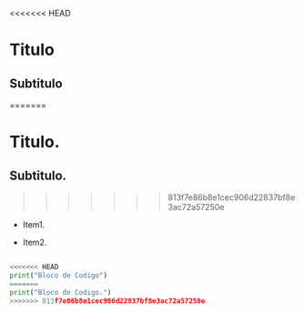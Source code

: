 <<<<<<< HEAD
# Titulo

## Subtitulo
=======
# Titulo.

## Subtitulo.
>>>>>>> 813f7e86b8e1cec906d22837bf8e3ac72a57250e

* Item1.

* Item2.

```py

<<<<<<< HEAD
print("Bloco de Codigo")
=======
print("Bloco de Codigo.")
>>>>>>> 813f7e86b8e1cec906d22837bf8e3ac72a57250e

```
